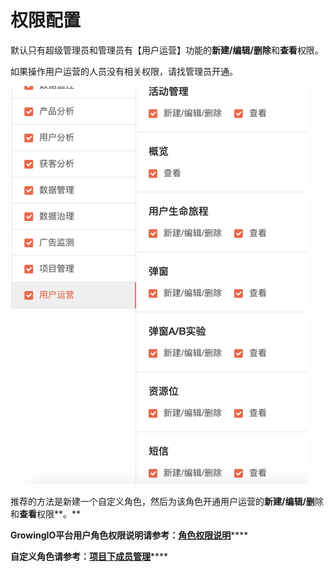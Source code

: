 # 权限配置

默认只有超级管理员和管理员有【用户运营】功能的**新建/编辑/删除**和**查看**权限。

如果操作用户运营的人员没有相关权限，请找管理员开通。

![](../.gitbook/assets/image%20%2832%29.png)

推荐的方法是新建一个自定义角色，然后为该角色开通用户运营的**新建/编辑/删**除和**查看**权限**。**

**GrowingIO平台用户角色权限说明请参考：**[**角色权限说明**](https://docs.growingio.com/v3/product-manual/projectmange/role-manage/limit)\*\*\*\*

**自定义角色请参考：**[**项目下成员管理**](https://docs.growingio.com/v3/product-manual/projectmange/role-manage/)\*\*\*\*

